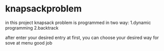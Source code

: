# knapsackproblem

in this project knapsack problem is programmed in two way:
1.dynamic programming
2.backtrack

after enter your desired entry at first, you can choose your desired way for sove at menu
good job

